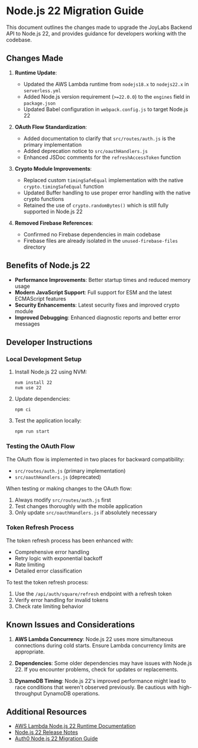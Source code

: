# Node.js 22 Migration Guide

This document outlines the changes made to upgrade the JoyLabs Backend API to Node.js 22, and provides guidance for developers working with the codebase.

## Changes Made

1. **Runtime Update**: 
   - Updated the AWS Lambda runtime from `nodejs18.x` to `nodejs22.x` in `serverless.yml`
   - Added Node.js version requirement (`>=22.0.0`) to the `engines` field in `package.json`
   - Updated Babel configuration in `webpack.config.js` to target Node.js 22

2. **OAuth Flow Standardization**:
   - Added documentation to clarify that `src/routes/auth.js` is the primary implementation
   - Added deprecation notice to `src/oauthHandlers.js` 
   - Enhanced JSDoc comments for the `refreshAccessToken` function

3. **Crypto Module Improvements**:
   - Replaced custom `timingSafeEqual` implementation with the native `crypto.timingSafeEqual` function
   - Updated Buffer handling to use proper error handling with the native crypto functions
   - Retained the use of `crypto.randomBytes()` which is still fully supported in Node.js 22

4. **Removed Firebase References**:
   - Confirmed no Firebase dependencies in main codebase
   - Firebase files are already isolated in the `unused-firebase-files` directory

## Benefits of Node.js 22

- **Performance Improvements**: Better startup times and reduced memory usage
- **Modern JavaScript Support**: Full support for ESM and the latest ECMAScript features
- **Security Enhancements**: Latest security fixes and improved crypto module
- **Improved Debugging**: Enhanced diagnostic reports and better error messages

## Developer Instructions

### Local Development Setup

1. Install Node.js 22 using NVM:
   ```
   nvm install 22
   nvm use 22
   ```

2. Update dependencies:
   ```
   npm ci
   ```

3. Test the application locally:
   ```
   npm run start
   ```

### Testing the OAuth Flow

The OAuth flow is implemented in two places for backward compatibility:
- `src/routes/auth.js` (primary implementation)
- `src/oauthHandlers.js` (deprecated)

When testing or making changes to the OAuth flow:
1. Always modify `src/routes/auth.js` first
2. Test changes thoroughly with the mobile application
3. Only update `src/oauthHandlers.js` if absolutely necessary

### Token Refresh Process

The token refresh process has been enhanced with:
- Comprehensive error handling
- Retry logic with exponential backoff
- Rate limiting
- Detailed error classification

To test the token refresh process:
1. Use the `/api/auth/square/refresh` endpoint with a refresh token
2. Verify error handling for invalid tokens
3. Check rate limiting behavior

## Known Issues and Considerations

1. **AWS Lambda Concurrency**: Node.js 22 uses more simultaneous connections during cold starts. Ensure Lambda concurrency limits are appropriate.

2. **Dependencies**: Some older dependencies may have issues with Node.js 22. If you encounter problems, check for updates or replacements.

3. **DynamoDB Timing**: Node.js 22's improved performance might lead to race conditions that weren't observed previously. Be cautious with high-throughput DynamoDB operations.

## Additional Resources

- [AWS Lambda Node.js 22 Runtime Documentation](https://docs.aws.amazon.com/lambda/latest/dg/lambda-nodejs.html)
- [Node.js 22 Release Notes](https://nodejs.org/en/blog/release/v22.0.0/)
- [Auth0 Node.js 22 Migration Guide](https://auth0.com/docs/troubleshoot/product-lifecycle/deprecations-and-migrations/migrate-nodejs-22) 